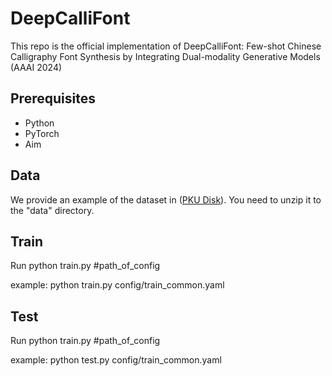 # DeepCalliFont
This repo is the official implementation of DeepCalliFont: Few-shot Chinese Calligraphy Font Synthesis by Integrating Dual-modality Generative Models (AAAI 2024)

## Prerequisites
* Python
* PyTorch
* Aim

## Data
We provide an example of the dataset in ([PKU Disk](https://disk.pku.edu.cn/link/AA879C32E05E4241319BFE6D4AF2B1C8B0)). You need to unzip it to the "data" directory.

## Train
Run python train.py #path_of_config

example: python train.py config/train_common.yaml

## Test
Run python train.py #path_of_config

example: python test.py config/train_common.yaml
